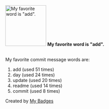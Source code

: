 <img src="https://my-badges.github.io/my-badges/favorite-word.png" alt="My favorite word is &quot;add&quot;." title="My favorite word is &quot;add&quot;." width="128">
<strong>My favorite word is &quot;add&quot;.</strong>
<br><br>

My favorite commit message words are:

1. add (used 51 times)
2. day (used 24 times)
3. update (used 20 times)
4. readme (used 14 times)
5. commit (used 8 times)


Created by <a href="https://github.com/my-badges/my-badges">My Badges</a>
